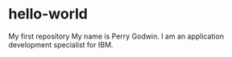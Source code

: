 # hello-world
My first repository
My name is Perry Godwin.  I am an application development specialist for IBM.
